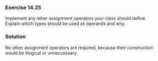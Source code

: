 ### Exercise 14.25

Implement any other assignment operators your class should define. Explain which
types should be used as operands and why.

### Solution

No other assignment operators are required, because their construction would be
illogical or unneccessary.
